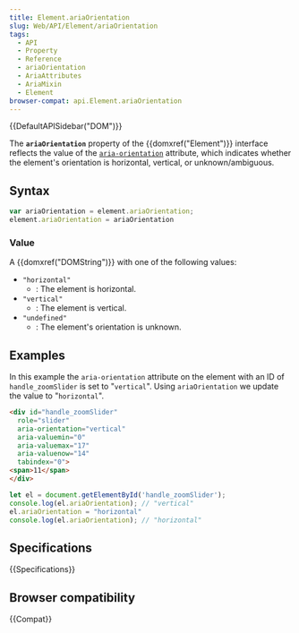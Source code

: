```yaml
---
title: Element.ariaOrientation
slug: Web/API/Element/ariaOrientation
tags:
  - API
  - Property
  - Reference
  - ariaOrientation
  - AriaAttributes
  - AriaMixin
  - Element
browser-compat: api.Element.ariaOrientation
---
```

{{DefaultAPISidebar("DOM")}}

The **`ariaOrientation`** property of the {{domxref("Element")}} interface reflects the value of the [`aria-orientation`](/en-US/docs/Web/Accessibility/ARIA/ARIA_Techniques/Using_the_aria-orientation_attribute) attribute, which indicates whether the element's orientation is horizontal, vertical, or unknown/ambiguous.

## Syntax

```js
var ariaOrientation = element.ariaOrientation;
element.ariaOrientation = ariaOrientation
```

### Value

A {{domxref("DOMString")}} with one of the following values:

- `"horizontal"`
  - : The element is horizontal.
- `"vertical"`
  - : The element is vertical.
- `"undefined"`
  - : The element's orientation is unknown.

## Examples

In this example the `aria-orientation` attribute on the element with an ID of `handle_zoomSlider` is set to "`vertical`". Using `ariaOrientation` we update the value to "`horizontal`".

```html
<div id="handle_zoomSlider"
  role="slider"
  aria-orientation="vertical"
  aria-valuemin="0"
  aria-valuemax="17"
  aria-valuenow="14"
  tabindex="0">
<span>11</span>
</div>
```

```js
let el = document.getElementById('handle_zoomSlider');
console.log(el.ariaOrientation); // "vertical"
el.ariaOrientation = "horizontal"
console.log(el.ariaOrientation); // "horizontal"
```

## Specifications

{{Specifications}}

## Browser compatibility

{{Compat}}
